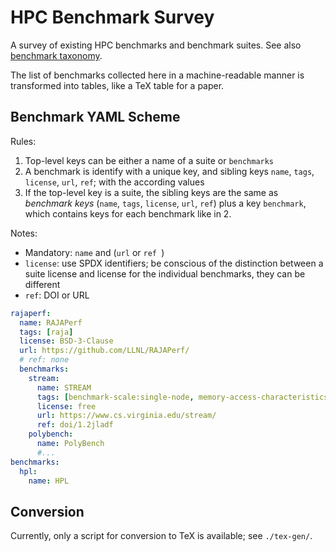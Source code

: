# HPC Benchmark Survey

A survey of existing HPC benchmarks and benchmark suites. See also [benchmark taxonomy](https://github.com/LLNL/benchmark-taxonomy).

The list of benchmarks collected here in a machine-readable manner is transformed into tables, like a TeX table for a paper.

## Benchmark YAML Scheme

Rules: 

1. Top-level keys can be either a name of a suite or `benchmarks`
2. A benchmark is identify with a unique key, and sibling keys `name`, `tags`, `license`, `url`, `ref`; with the according values
3. If the top-level key is a suite, the sibling keys are the same as _benchmark keys_ (`name`, `tags`, `license`, `url`, `ref`) plus a key `benchmark`, which contains keys for each benchmark like in 2.

Notes:

* Mandatory: `name` and (`url` or `ref `)
* `license`: use SPDX identifiers; be conscious of the distinction between a suite license and license for the individual benchmarks, they can be different
* `ref`: DOI or URL


```yaml
rajaperf:
  name: RAJAPerf
  tags: [raja]
  license: BSD-3-Clause
  url: https://github.com/LLNL/RAJAPerf/
  # ref: none
  benchmarks:
    stream:
      name: STREAM
      tags: [benchmark-scale:single-node, memory-access-characteristics:regular-memory-access, programming-language:c]  # inline lists are a little more space-efficient
      license: free
      url: https://www.cs.virginia.edu/stream/
      ref: doi/1.2jladf
    polybench:
      name: PolyBench
      #...
benchmarks:
  hpl:
    name: HPL
```

## Conversion

Currently, only a script for conversion to TeX is available; see `./tex-gen/`.
